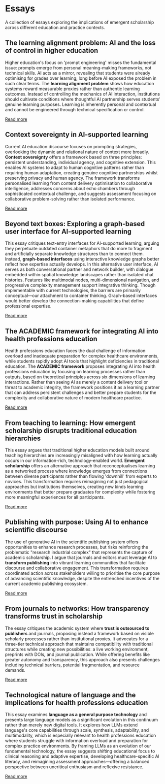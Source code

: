 # Essays

A collection of essays exploring the implications of emergent scholarship across different education and practice contexts.

## The learning alignment problem: AI and the loss of control in higher education

Higher education's focus on 'prompt engineering' misses the fundamental issue: prompts emerge from personal meaning-making frameworks, not technical skills. AI acts as a mirror, revealing that students were already optimising for grades over learning, long before AI exposed the problem in such clear terms. The **learning alignment problem** shows how education systems reward measurable proxies rather than authentic learning outcomes. Instead of controlling the mechanics of AI interaction, institutions should cultivate conditions where thoughtful AI partnership serves students' genuine learning purposes. Learning is inherently personal and contextual and cannot be engineered through technical specification or control.

[Read more](essays/learning-alignment.md)

## Context sovereignty in AI-supported learning

Current AI education discourse focuses on prompting strategies, overlooking the dynamic and relational nature of context more broadly. **Context sovereignty** offers a framework based on three principles: persistent understanding, individual agency, and cognitive extension. This enables AI systems to adapt to human cognitive patterns rather than requiring human adaptation, creating genuine cognitive partnerships whilst preserving privacy and human agency. The framework transforms personalised learning from content delivery optimisation to collaborative intelligence, addresses concerns about echo chambers through sophisticated contextual challenge, and suggests assessment focusing on collaborative problem-solving rather than isolated performance.

[Read more](essays/context-sovereignty.md)

## Beyond text boxes: Exploring a graph-based user interface for AI-supported learning

This essay critiques text-entry interfaces for AI-supported learning, arguing they perpetuate outdated container metaphors that do more to fragment and artificially separate knowledge structures than to connect them. Instead, **graph-based interfaces** using interactive knowledge graphs better reflect how expertise actually develops. In this alternative user interface, AI serves as both conversational partner and network builder, with dialogue embedded within spatial knowledge landscapes rather than isolated chat histories. Features like multimodal nodes, multi-dimensional navigation, and progressive complexity management support integrative thinking. Though implementable with current technologies, the barriers are primarily conceptual—our attachment to container thinking. Graph-based interfaces would better develop the connection-making capabilities that define professional expertise.

[Read more](essays/graph-based-ui.md)

## The ACADEMIC framework for integrating AI into health professions education

Health professions education faces the dual challenge of information overload and inadequate preparation for complex healthcare environments, while students rapidly adopt AI tools that highlight deficiencies in traditional education. The **ACADEMIC framework** proposes integrating AI into health professions education by focusing on learning processes rather than outputs, based on theoretical principles across six dimensions of learning interactions. Rather than seeing AI as merely a content delivery tool or threat to academic integrity, the framework positions it as a learning partner that can address persistent challenges and better prepare students for the complexity and collaborative nature of modern healthcare practice.

[Read more](essays/academic-framework.md)

## From teaching to learning: How emergent scholarship disrupts traditional education hierarchies

This essay argues that traditional higher education models built around teaching hierarchies are increasingly misaligned with how learning actually occurs in our information-rich, technology-enabled world. **Emergent scholarship** offers an alternative approach that reconceptualises learning as a networked process where knowledge emerges from connections between diverse participants rather than flowing 'downhill' from experts to novices. This transformation requires reimagining not just pedagogical approaches but institutions themselves, creating new kinds learning environments that better prepare graduates for complexity while fostering more meaningful experiences for all participants.

[Read more](essays/teaching-to-learning.md)

## Publishing with purpose: Using AI to enhance scientific discourse

The use of generative AI in the scientific publishing system offers opportunities to enhance research processes, but risks reinforcing the problematic "research industrial complex" that represents the capture of academic scholarship. I argue that journals and editors must leverage AI to **transform publishing** into vibrant learning communities that facilitate discourse and collaborative engagement. This transformation requires coordinated action across stakeholders willing to prioritise the core purpose of advancing scientific knowledge, despite the entrenched incentives of the current academic publishing ecosystem.

[Read more](essays/publishing-with-purpose.md)

## From journals to networks: How transparency transforms trust in scholarship

The essay critiques the academic system where **trust is outsourced to publishers** and journals, proposing instead a framework based on visible scholarly processes rather than institutional proxies. It advocates for a three-tier technical approach that maintains compatibility with traditional structures while creating new possibilities: a live working environment, preprints with DOIs, and journal publication. While offering benefits like greater autonomy and transparency, this approach also presents challenges including technical barriers, potential fragmentation, and resource demands.

[Read more](essays/transparency-transforms-trust.md)

## Technological nature of language and the implications for health professions education

This essay examines **language as a general purpose technology** and presents large language models as a significant evolution in this continuum rather than merely new digital tools. It explores how LLMs extend language's core capabilities through scale, synthesis, adaptability, and multimodality, which is especially relevant to health professions education where students struggle with information overload and preparation for complex practice environments. By framing LLMs as an evolution of our fundamental technology, the essay suggests shifting educational focus to clinical reasoning and adaptive expertise, developing healthcare-specific AI literacy, and reimagining assessment approaches—offering a balanced perspective between uncritical enthusiasm and reflexive resistance.

[Read more](essays/language-technology.md)